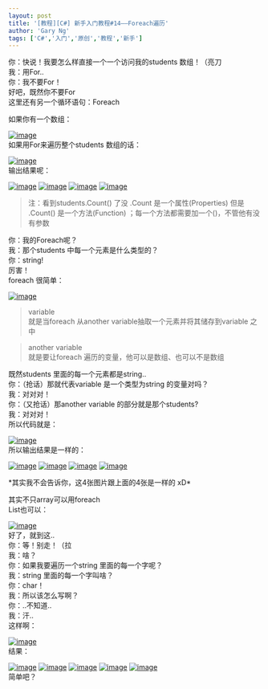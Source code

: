 ```yaml
---
layout: post
title: '[教程][C#] 新手入门教程#14——Foreach遍历'
author: 'Gary Ng'
tags: ['C#','入门','原创','教程','新手']
---
```


你：快说！我要怎么样直接一个一个访问我的students 数组！（亮刀  
 我：用For..  
 你：我不要For！  
 好吧，既然你不要For  
 这里还有另一个循环语句：Foreach  
  
 如果你有一个数组：  

[![image](http://lh4.ggpht.com/-guoc69jN-s0/Uote2jFy78I/AAAAAAAAGHQ/kzOR2ISG-WE/image_thumb.png?imgmax=800 "image")](http://lh3.ggpht.com/-YezNfgZpriQ/Uote1z8U0NI/AAAAAAAAGHI/ieNM-LGREgU/s1600-h/image%25255B2%25255D.png)  
 如果用For来遍历整个students 数组的话：  

[![image](http://lh5.ggpht.com/-HcmZVVMP1fM/Uote4KVxQgI/AAAAAAAAGHg/_yUUOzqHRCs/image_thumb%25255B1%25255D.png?imgmax=800 "image")](http://lh4.ggpht.com/-k4mism5LI2w/Uote3Is8bEI/AAAAAAAAGHY/UW7Y7HIjRmI/s1600-h/image%25255B5%25255D.png)  
 输出结果呢：  

[![image](http://lh4.ggpht.com/-Xe7gUGytZpE/Uote5u-WX_I/AAAAAAAAGHw/WnNTAfBm9kE/image_thumb%25255B2%25255D.png?imgmax=800 "image")](http://lh6.ggpht.com/-ZoiTk8UT0P0/Uote4shEBwI/AAAAAAAAGHo/cgE8D7OIzDE/s1600-h/image%25255B8%25255D.png)
[![image](http://lh5.ggpht.com/-St5eXovh_l0/Uote7N2hYhI/AAAAAAAAGIA/wLhHBqgSYXQ/image_thumb%25255B3%25255D.png?imgmax=800 "image")](http://lh6.ggpht.com/-NKL-O7W0N-c/Uote6OfOvII/AAAAAAAAGH4/DMFKZSbUSWo/s1600-h/image%25255B11%25255D.png)
[![image](http://lh5.ggpht.com/-kmaZK9T9k-Y/Uote8cpoYfI/AAAAAAAAGIQ/PdzIcNP99MU/image_thumb%25255B4%25255D.png?imgmax=800 "image")](http://lh4.ggpht.com/-WLmRrQlG0DQ/Uote7toOLpI/AAAAAAAAGII/mDcjN2z9sv0/s1600-h/image%25255B14%25255D.png)
[![image](http://lh4.ggpht.com/-ZXCBZhp52ZI/Uote9vaK5VI/AAAAAAAAGIg/9mimV-Fhhj4/image_thumb%25255B5%25255D.png?imgmax=800 "image")](http://lh4.ggpht.com/-yKpMwxOh-f4/Uote80ZBzvI/AAAAAAAAGIY/UVOhtLYXAps/s1600-h/image%25255B17%25255D.png)  
  

> 注：看到students.Count() 了没 .Count 是一个属性(Properties) 但是
> .Count() 是一个方法(Function)
> ；每一个方法都需要加一个()，不管他有没有参数

你：我的Foreach呢？  
 我：那个students 中每一个元素是什么类型的？  
 你：string!  
 厉害！  
 foreach 很简单：  

[![image](http://lh4.ggpht.com/-6S5k3_g8rXE/Uote-0uRQsI/AAAAAAAAGIw/fEnavPksweg/image_thumb%25255B6%25255D.png?imgmax=800 "image")](http://lh6.ggpht.com/-fkDKpRNzJpM/Uote-KZOeKI/AAAAAAAAGIk/j7KNp3cDhkE/s1600-h/image%25255B20%25255D.png)  

> variable  
>  就是当foreach 从another variable抽取一个元素并将其储存到variable 之中

> another variable  
>  就是要让foreach 遍历的变量，他可以是数组、也可以不是数组

  
 既然students 里面的每一个元素都是string..  
 你：（抢话）那就代表variable 是一个类型为string 的变量对吗？  
 我：对对对！  
 你：（又抢话）那another variable 的部分就是那个students?  
 我：对对对！  
 所以代码就是：  

[![image](http://lh3.ggpht.com/-b0M_e6tegks/UotfAOSLZtI/AAAAAAAAGI8/qZIZJh2BdVY/image_thumb%25255B7%25255D.png?imgmax=800 "image")](http://lh6.ggpht.com/-zZZ1MQgpp68/Uote_rwEuqI/AAAAAAAAGI4/l-YCr6kZa8Y/s1600-h/image%25255B23%25255D.png)  
 所以输出结果是一样的：  

[![image](http://lh4.ggpht.com/-Xe7gUGytZpE/Uote5u-WX_I/AAAAAAAAGHw/WnNTAfBm9kE/image_thumb%25255B2%25255D.png?imgmax=800 "image")](http://lh6.ggpht.com/-ZoiTk8UT0P0/Uote4shEBwI/AAAAAAAAGHo/cgE8D7OIzDE/s1600-h/image%25255B8%25255D.png)
[![image](http://lh5.ggpht.com/-St5eXovh_l0/Uote7N2hYhI/AAAAAAAAGIA/wLhHBqgSYXQ/image_thumb%25255B3%25255D.png?imgmax=800 "image")](http://lh6.ggpht.com/-NKL-O7W0N-c/Uote6OfOvII/AAAAAAAAGH4/DMFKZSbUSWo/s1600-h/image%25255B11%25255D.png)
[![image](http://lh5.ggpht.com/-kmaZK9T9k-Y/Uote8cpoYfI/AAAAAAAAGIQ/PdzIcNP99MU/image_thumb%25255B4%25255D.png?imgmax=800 "image")](http://lh4.ggpht.com/-WLmRrQlG0DQ/Uote7toOLpI/AAAAAAAAGII/mDcjN2z9sv0/s1600-h/image%25255B14%25255D.png)
[![image](http://lh4.ggpht.com/-ZXCBZhp52ZI/Uote9vaK5VI/AAAAAAAAGIg/9mimV-Fhhj4/image_thumb%25255B5%25255D.png?imgmax=800 "image")](http://lh4.ggpht.com/-yKpMwxOh-f4/Uote80ZBzvI/AAAAAAAAGIY/UVOhtLYXAps/s1600-h/image%25255B17%25255D.png)  

\*其实我不会告诉你，这4张图片跟上面的4张是一样的 xD\*

其实不只array可以用foreach  
 List也可以：  

[![image](http://lh3.ggpht.com/-YQB2hyIfCHU/UotfB5CMOnI/AAAAAAAAGJQ/9OaZoNapzb8/image_thumb%25255B8%25255D.png?imgmax=800 "image")](http://lh3.ggpht.com/-2KyunSBOSiA/UotfBNlXBPI/AAAAAAAAGJI/ejYMEjEbcMw/s1600-h/image%25255B26%25255D.png)  
 好了，就到这..  
 你：等！别走！（拉  
 我：啥？  
 你：如果我要遍历一个string 里面的每一个字呢？  
 我：string 里面的每一个字叫啥？  
 你：char！  
 我：所以该怎么写啊？  
 你：..不知道..  
 我：汗..  
 这样啊：  

[![image](http://lh5.ggpht.com/-aOuV55aIGes/UotlnYjwL0I/AAAAAAAAGJo/jz3jEjN3vOY/image_thumb%25255B9%25255D.png?imgmax=800 "image")](http://lh4.ggpht.com/-LTrfz0a8Ts4/Uotlmp9eGWI/AAAAAAAAGJg/aormmaWw5M8/s1600-h/image%25255B29%25255D.png)  
 结果：  

[![image](http://lh4.ggpht.com/-X9hjaR7HQ3c/Uotloro2WwI/AAAAAAAAGJ0/yBmope_cP6I/image_thumb%25255B10%25255D.png?imgmax=800 "image")](http://lh6.ggpht.com/-IVsZZmyGvis/UotloADyNLI/AAAAAAAAGJw/jtlii6f7HWY/s1600-h/image%25255B32%25255D.png)
[![image](http://lh6.ggpht.com/-I0t_vQ-5Lfs/Uotlp1fXEyI/AAAAAAAAGKI/knMCwDbyl2s/image_thumb%25255B11%25255D.png?imgmax=800 "image")](http://lh5.ggpht.com/-KzKRQlxb8Zs/UotlpBZ1JlI/AAAAAAAAGJ8/qpA23af43O8/s1600-h/image%25255B35%25255D.png)
[![image](http://lh4.ggpht.com/-EoxB_3dGgtU/UotlrUc3sKI/AAAAAAAAGKY/2k3JcoJWMRA/image_thumb%25255B12%25255D.png?imgmax=800 "image")](http://lh5.ggpht.com/-Jv3dXw0cxU0/UotlqnRDGvI/AAAAAAAAGKQ/psBZrzICggk/s1600-h/image%25255B38%25255D.png)
[![image](http://lh4.ggpht.com/-8L-psmnebU8/Uotlst-WStI/AAAAAAAAGKo/Y0G0-zabXRk/image_thumb%25255B13%25255D.png?imgmax=800 "image")](http://lh6.ggpht.com/-D9RcbiAeMNQ/Uotlr1-rBaI/AAAAAAAAGKc/mwazcEWopFs/s1600-h/image%25255B41%25255D.png)
[![image](http://lh6.ggpht.com/-MI8Icl-81G0/Uotlt2B7A8I/AAAAAAAAGK0/-C5E-xd8CNo/image_thumb%25255B14%25255D.png?imgmax=800 "image")](http://lh5.ggpht.com/-AzxfMeYB_Go/UotltFOxp9I/AAAAAAAAGKw/lSC1d3Qe0TY/s1600-h/image%25255B44%25255D.png)  
 简单吧？

